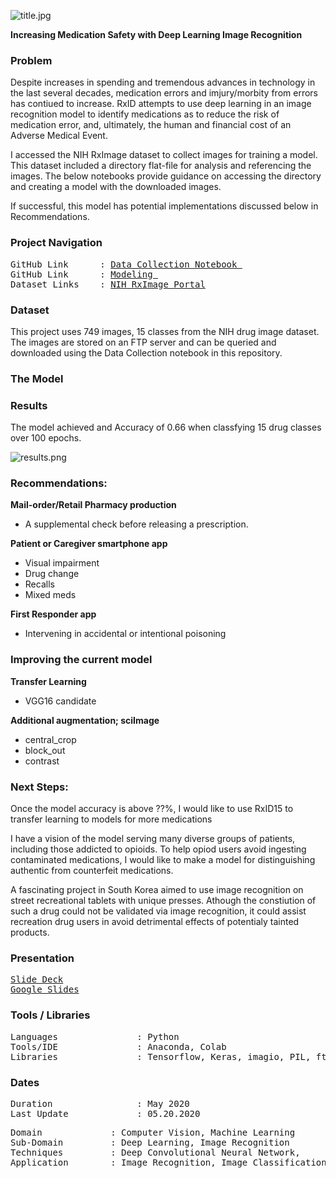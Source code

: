 ![title.jpg](https://github.com/a-woodbury/RxID/blob/master/Images/RxID-1.jpg)

**Increasing Medication Safety with Deep Learning Image Recognition**

### Problem

Despite increases in spending and tremendous advances in technology in the last several decades, medication errors and imjury/morbity from errors has contiued to increase. RxID attempts to use deep learning in an image recognition model to identify medications as to reduce the risk of medication error, and, ultimately, the human and financial cost of an Adverse Medical Event.

I accessed the NIH RxImage dataset to collect images for training a model. This dataset included a directory flat-file for analysis and referencing the images. The below notebooks provide guidance on accessing the directory and creating a model with the downloaded images.

If successful, this model has potential implementations discussed below in Recommendations. 

### Project Navigation
<pre>
GitHub Link      : <a href=https://github.com/a-woodbury/RxID/blob/master/RxID15_Data_Collection.ipynb>Data Collection Notebook </a>
GitHub Link      : <a href=https://github.com/a-woodbury/RxID/blob/master/RxID15_Modeling.ipynb>Modeling </a>
Dataset Links    : <a href=https://www.nlm.nih.gov/databases/download/pill_image.html>NIH RxImage Portal</a>
</pre>

### Dataset

This project uses 749 images, 15 classes from the NIH drug image dataset. The images are stored on an FTP server and can be queried and downloaded using the Data Collection notebook in this repository. 

### The Model

### Results

The model achieved and Accuracy of 0.66 when classfying 15 drug classes over 100 epochs. 

![results.png](https://github.com/a-woodbury/RxID/blob/master/Images/CNN%204-Acc_Loss.png)


### Recommendations:

**Mail-order/Retail Pharmacy production**
- A supplemental check before releasing a prescription.

**Patient or Caregiver smartphone app**
- Visual impairment
- Drug change
- Recalls
- Mixed meds

**First Responder app** 

- Intervening in accidental or intentional poisoning

### Improving the current model

**Transfer Learning**
  - VGG16 candidate

**Additional augmentation; sciImage**
  - central_crop
  - block_out
  - contrast
 
### Next Steps:

Once the model accuracy is above ??%, I would like to use RxID15 to transfer learning to models for more medications

I have a vision of the model serving many diverse groups of patients, including those addicted to opioids. To help opiod users avoid ingesting contaminated medications, I would like to make a model for distinguishing authentic from counterfeit medications. 

A fascinating project in South Korea aimed to use image recognition on street recreational tablets with unique presses. Athough the constiution of such a drug could not be validated via image recognition, it could assist recreation drug users in avoid detrimental effects of potentialy tainted products. 

### Presentation

<pre>
<a href=https://github.com/a-woodbury/RxID/blob/master/Presentation/RxID.pdf>Slide Deck</a>
<a href=https://docs.google.com/presentation/d/1f2bLza9GFhIXUAMudNsb00RTpHAwg5JegGIw2i2Jg8A/edit?usp=sharing>Google Slides</a>
</pre>

### Tools / Libraries
<pre>
Languages               : Python
Tools/IDE               : Anaconda, Colab
Libraries               : Tensorflow, Keras, imagio, PIL, ftplib
</pre>

### Dates
<pre>
Duration                : May 2020
Last Update             : 05.20.2020
</pre>

<pre>
Domain             : Computer Vision, Machine Learning
Sub-Domain         : Deep Learning, Image Recognition
Techniques         : Deep Convolutional Neural Network, 
Application        : Image Recognition, Image Classification
</pre>
